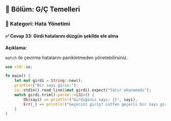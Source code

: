 ## 📘 Bölüm: G/Ç Temelleri  
### 🔹 Kategori: Hata Yönetimi  
#### ✅ Cevap 33: Girdi hatalarını düzgün şekilde ele alma

**Açıklama:**

`match` ile çevirme hatalarını panikletmeden yönetebilirsiniz.

```rust
use std::io;

fn main() {
    let mut girdi = String::new();
    println!("Bir sayı girin:");
    io::stdin().read_line(&mut girdi).expect("Satır okunamadı");
    match girdi.trim().parse::<i32>() {
        Ok(sayi) => println!("Girdiğiniz sayı: {}", sayi),
        Err(_) => println!("Geçersiz giriş! Lütfen geçerli bir sayı girin."),
    }
}
```
